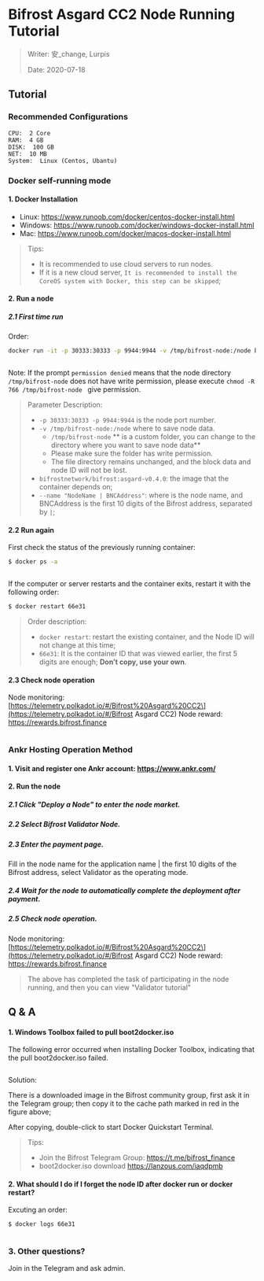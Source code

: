 # Bifrost Asgard CC2 Node Running Tutorial

> Writer: 安_change, Lurpis
> 
> Date: 2020-07-18

## Tutorial
### Recommended Configurations

```
CPU:  2 Core
RAM:  4 GB
DISK:  100 GB
NET:  10 MB
System:  Linux (Centos, Ubantu)
```

### Docker self-running mode
#### 1. Docker Installation
- Linux: https://www.runoob.com/docker/centos-docker-install.html
- Windows: https://www.runoob.com/docker/windows-docker-install.html
- Mac: https://www.runoob.com/docker/macos-docker-install.html

> Tips:
> 
> - It is recommended to use cloud servers to run nodes.
> - If it is a new cloud server, `It is recommended to install the CoreOS system with Docker, this step can be skipped`;

#### 2. Run a node

##### 2.1 First time run

Order:

```sh
docker run -it -p 30333:30333 -p 9944:9944 -v /tmp/bifrost-node:/node bifrostnetwork/bifrost:asgard-v0.4.0 --base-path '/node' --name "NodeName | BNCAddress" --rpc-cors 'all' --unsafe-ws-external --validator

```

<img :src="$withBase('/zh/node-tutorials/node-tutorials-01.png')" alt="" />

Note: If the prompt `permission denied` means that the node directory `/tmp/bifrost-node` does not have write permission, please execute `chmod -R 766 /tmp/bifrost-node ` give permission.

> Parameter Description:
> 
> - `-p 30333:30333 -p 9944:9944` is the node port number.
> - `-v /tmp/bifrost-node:/node` where to save node data. 
>     - `/tmp/bifrost-node` ** is a custom folder, you can change to the directory where you want to save node data**
>     - Please make sure the folder has write permission.
>     - The file directory remains unchanged, and the block data and node ID will not be lost.
> - `bifrostnetwork/bifrost:asgard-v0.4.0`: the image that the container depends on;
> - `--name "NodeName | BNCAddress"`: where is the node name, and BNCAddress is the first 10 digits of the Bifrost address, separated by `|`;

#### 2.2 Run again

First check the status of the previously running container:

```sh
$ docker ps -a
```

<img :src="$withBase('/zh/node-tutorials/node-tutorials-02.png')" alt="" />

If the computer or server restarts and the container exits, restart it with the following order:

```sh
$ docker restart 66e31
```

> Order description:
> 
> - `docker restart`: restart the existing container, and the Node ID will not change at this time;
> - `66e31`: It is the container ID that was viewed earlier, the first 5 digits are enough; **Don’t copy, use your own**.

#### 2.3 Check node operation

Node monitoring: \[https://telemetry.polkadot.io/#/Bifrost%20Asgard%20CC2\](https://telemetry.polkadot.io/#/Bifrost Asgard CC2) Node reward: https://rewards.bifrost.finance

<img :src="$withBase('/zh/node-tutorials/node-tutorials-03.png')" alt="" />

### Ankr Hosting Operation Method
#### 1. Visit and register one Ankr account: https://www.ankr.com/
#### 2. Run the node
##### 2.1 Click "Deploy a Node" to enter the node market.
##### 2.2 Select Bifrost Validator Node.
##### 2.3 Enter the payment page.
Fill in the node name for the application name | the first 10 digits of the Bifrost address, select Validator as the operating mode.

##### 2.4 Wait for the node to automatically complete the deployment after payment.
##### 2.5 Check node operation.

Node monitoring: \[https://telemetry.polkadot.io/#/Bifrost%20Asgard%20CC2\](https://telemetry.polkadot.io/#/Bifrost Asgard CC2) Node reward: https://rewards.bifrost.finance

> The above has completed the task of participating in the node running, and then you can view "Validator tutorial"

## Q & A
#### 1. Windows Toolbox failed to pull boot2docker.iso

The following error occurred when installing Docker Toolbox, indicating that the pull boot2docker.iso failed.

<img :src="$withBase('/zh/node-tutorials/node-tutorials-04.png')" alt="" />

Solution:

There is a downloaded image in the Bifrost community group, first ask it in the Telegram group; then copy it to the cache path marked in red in the figure above;

After copying, double-click to start Docker Quickstart Terminal.

> Tips:
> 
> - Join the Bifrost Telegram Group: https://t.me/bifrost_finance
> - boot2docker.iso download https://lanzous.com/iaqdpmb

#### 2. What should I do if I forget the node ID after docker run or docker restart?

Excuting an order:

```sh
$ docker logs 66e31
```

<img :src="$withBase('/zh/node-tutorials/node-tutorials-05.png')" alt="" />

### 3. Other questions?

Join in the Telegram and ask admin.
